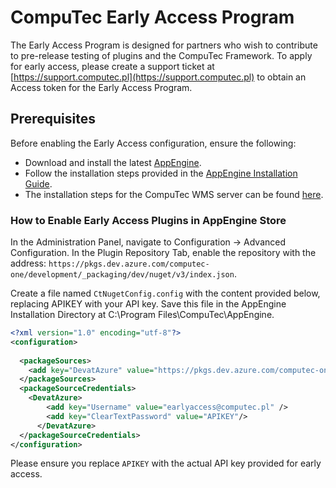 # CompuTec Early Access Program

The Early Access Program is designed for partners who wish to contribute to pre-release testing of plugins and the CompuTec Framework. To apply for early access, please create a support ticket at [https://support.computec.pl](https://support.computec.pl) to obtain an Access token for the Early Access Program.

## Prerequisites

Before enabling the Early Access configuration, ensure the following:

- Download and install the latest [AppEngine](https://learn.computec.one/docs/appengine/releases/appengine/download).
- Follow the installation steps provided in the [AppEngine Installation Guide](https://learn.computec.one/docs/appengine/administrators-guide/configuration-and-administration/installation).
- The installation steps for the CompuTec WMS server can be found [here](https://learn.computec.one/docs/wms/administrator-guide/installation/overview).

### How to Enable Early Access Plugins in AppEngine Store

In the Administration Panel, navigate to Configuration -> Advanced Configuration. In the Plugin Repository Tab, enable the repository with the address: `https://pkgs.dev.azure.com/computec-one/development/_packaging/dev/nuget/v3/index.json`.

Create a file named `CtNugetConfig.config` with the content provided below, replacing APIKEY with your API key. Save this file in the AppEngine Installation Directory at C:\Program Files\CompuTec\AppEngine\.

```xml
<?xml version="1.0" encoding="utf-8"?>
<configuration>
   
  <packageSources>
    <add key="DevatAzure" value="https://pkgs.dev.azure.com/computec-one/development/_packaging/dev/nuget/v3/index.json" />
  </packageSources>
  <packageSourceCredentials>
    <DevatAzure>
        <add key="Username" value="earlyaccess@computec.pl" />
        <add key="ClearTextPassword" value="APIKEY"/>
      </DevatAzure>
  </packageSourceCredentials>
</configuration>
```

Please ensure you replace `APIKEY` with the actual API key provided for early access.
